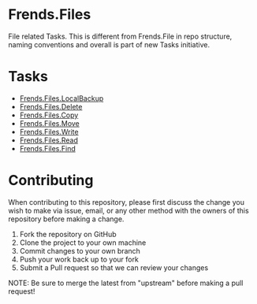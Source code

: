 # Frends.Files
File related Tasks. This is different from Frends.File in repo structure, naming conventions and overall is part of new Tasks initiative.

# Tasks

- [Frends.Files.LocalBackup](Frends.Files.LocalBackup/README.md)
- [Frends.Files.Delete](Frends.Files.Delete/README.md)
- [Frends.Files.Copy](Frends.Files.Copy/README.md)
- [Frends.Files.Move](Frends.Files.Move/README.md)
- [Frends.Files.Write](Frends.Files.Write/README.md)
- [Frends.Files.Read](Frends.Files.Read/README.md)
- [Frends.Files.Find](Frends.Files.Find/README.md)

# Contributing
When contributing to this repository, please first discuss the change you wish to make via issue, email, or any other method with the owners of this repository before making a change.

1. Fork the repository on GitHub
2. Clone the project to your own machine
3. Commit changes to your own branch
4. Push your work back up to your fork
5. Submit a Pull request so that we can review your changes

NOTE: Be sure to merge the latest from "upstream" before making a pull request!
